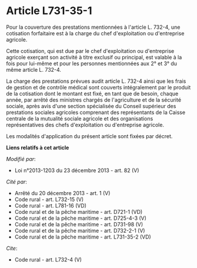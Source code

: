 # Article L731-35-1

Pour la couverture des prestations mentionnées à l'article L. 732-4, une cotisation forfaitaire est à la charge du chef
d'exploitation ou d'entreprise agricole. 

Cette cotisation, qui est due par le chef d'exploitation ou d'entreprise agricole exerçant son activité à titre exclusif ou
principal, est valable à la fois pour lui-même et pour les personnes mentionnées aux 2° et 3° du même article L. 732-4. 

La charge des prestations prévues audit article L. 732-4 ainsi que les frais de gestion et de contrôle médical sont couverts
intégralement par le produit de la cotisation dont le montant est fixé, en tant que de besoin, chaque année, par arrêté des
ministres chargés de l'agriculture et de la sécurité sociale, après avis d'une section spécialisée du Conseil supérieur des
prestations sociales agricoles comprenant des représentants de la Caisse centrale de la mutualité sociale agricole et des
organisations représentatives des chefs d'exploitation ou d'entreprise agricole. 

Les modalités d'application du présent article sont fixées par décret.

**Liens relatifs à cet article**

_Modifié par_:

  - Loi n°2013-1203 du 23 décembre 2013 - art. 82 (V)

_Cité par_:

  - Arrêté du 20 décembre 2013 - art. 1 (V)
  - Code rural - art. L732-15 (V)
  - Code rural - art. L781-16 (VD)
  - Code rural et de la pêche maritime - art. D721-1 (VD)
  - Code rural et de la pêche maritime - art. D725-4-3 (V)
  - Code rural et de la pêche maritime - art. D731-98 (V)
  - Code rural et de la pêche maritime - art. D732-2-1 (V)
  - Code rural et de la pêche maritime - art. L731-35-2 (VD)

_Cite_:

  - Code rural - art. L732-4 (V)
